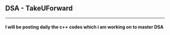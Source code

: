 ## DSA - TakeUForward
--------
#### I will be posting daily the c++ codes which i am working on to master DSA
